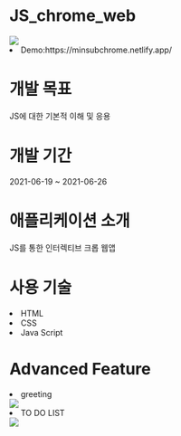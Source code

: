 # JS_chrome_web
<div><img src="https://user-images.githubusercontent.com/75060858/151647775-bb893751-b998-45b4-a672-9c37107f7443.JPG"></img></div>
<li>Demo:https://minsubchrome.netlify.app/</li>

<h1>개발 목표</h1>
<p>JS에 대한 기본적 이해 및 응용</p>

<h1>개발 기간</h1>
<p>2021-06-19 ~ 2021-06-26</p>

<h1>애플리케이션 소개</h1>
<p>JS를 통한 인터렉티브 크롭 웹앱</p>

<h1>사용 기술</h1>
<li>HTML</li>
<li>CSS</li>
<li>Java Script</li>

<h1>Advanced Feature</h1>
<li>greeting</li>
<img src="https://user-images.githubusercontent.com/75060858/151648264-8b3b90a4-f02b-4d49-a1b2-7e8aa6f030c6.gif"></img>
<li>TO DO LIST</li>
<img src="https://user-images.githubusercontent.com/75060858/151648072-8dbb6a55-f19f-4398-8891-828783440605.png"></img>

